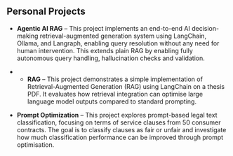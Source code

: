 ## Personal Projects

- **Agentic AI RAG** – This project implements an end-to-end AI decision-making retrieval-augmented generation system using LangChain, Ollama, and Langraph, enabling query resolution without any need for human intervention. This extends plain RAG by enabling fully autonomous query handling, hallucination checks and validation.

- - **RAG** – This project demonstrates a simple implementation of Retrieval-Augmented Generation (RAG) using LangChain on a thesis PDF. It evaluates how retrieval integration can optimise large language model outputs compared to standard prompting.

- **Prompt Optimization** – This project explores prompt-based legal text classification, focusing on terms of service clauses from 50 consumer contracts. The goal is to classify clauses as fair or unfair and investigate how much classification performance can be improved through prompt optimisation.
